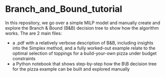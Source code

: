 # Branch_and_Bound_tutorial
In this repository, we go over a simple MILP model and manually create and explore the Branch &amp; Bound (B&amp;B) decision tree to show how the algorithm works. 
The are 2 main files:
- a .pdf with a relatively verbose description of B\&B, including insights into the Simplex method, and a fully worked-out example relate to the optimal selection of toppings for a build-your-own pizza under budget constraints
- a Python notebook that shows step-by-step how the B\B decision tree for the pizza example can be built and explored manually
